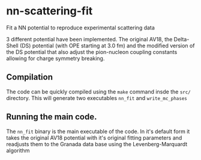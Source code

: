 # nn-scattering-fit
Fit a NN potential to reproduce experimental scattering data

3 different potential have been implemented. The original AV18, the Delta-Shell (DS) potential (with OPE starting at 3.0 fm) and the modified version of the DS potential that also adjust the pion-nucleon coupling constants allowing for charge symmetry breaking.

## Compilation

The code can be quickly compiled using the `make` command insde the `src/` directory. This will generate two executables `nn_fit` and `write_mc_phases`

## Running the main code.

The `nn_fit` binary is the main executable of the code. In it's default form it takes the original AV18 potential with it's original fitting parameters and readjusts them to the Granada data base using the Levenberg-Marquardt algorithm
